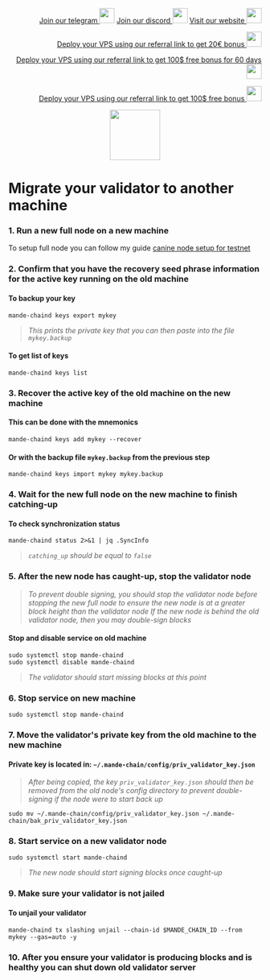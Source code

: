 <p style="font-size:14px" align="right">
<a href="https://t.me/kjnotes" target="_blank">Join our telegram <img src="https://user-images.githubusercontent.com/50621007/183283867-56b4d69f-bc6e-4939-b00a-72aa019d1aea.png" width="30"/></a>
<a href="https://discord.gg/JqQNcwff2e" target="_blank">Join our discord <img src="https://user-images.githubusercontent.com/50621007/176236430-53b0f4de-41ff-41f7-92a1-4233890a90c8.png" width="30"/></a>
<a href="https://kjnodes.com/" target="_blank">Visit our website <img src="https://user-images.githubusercontent.com/50621007/168689709-7e537ca6-b6b8-4adc-9bd0-186ea4ea4aed.png" width="30"/></a>
</p>

<p style="font-size:14px" align="right">
<a href="https://hetzner.cloud/?ref=y8pQKS2nNy7i" target="_blank">Deploy your VPS using our referral link to get 20€ bonus <img src="https://user-images.githubusercontent.com/50621007/174612278-11716b2a-d662-487e-8085-3686278dd869.png" width="30"/></a>
</p>
<p style="font-size:14px" align="right">
<a href="https://m.do.co/c/17b61545ca3a" target="_blank">Deploy your VPS using our referral link to get 100$ free bonus for 60 days <img src="https://user-images.githubusercontent.com/50621007/183284313-adf81164-6db4-4284-9ea0-bcb841936350.png" width="30"/></a>
</p>
<p style="font-size:14px" align="right">
<a href="https://www.vultr.com/?ref=7418642" target="_blank">Deploy your VPS using our referral link to get 100$ free bonus <img src="https://user-images.githubusercontent.com/50621007/183284971-86057dc2-2009-4d40-a1d4-f0901637033a.png" width="30"/></a>
</p>

<p align="center">
  <img height="100" height="auto" src="https://user-images.githubusercontent.com/50621007/198132772-046c91e1-dbf4-4cd4-8170-21c65b612632.png">
</p>

# Migrate your validator to another machine

### 1. Run a new full node on a new machine
To setup full node you can follow my guide [canine node setup for testnet](https://github.com/kj89/testnet_manuals/blob/main/canine/README.md)

### 2. Confirm that you have the recovery seed phrase information for the active key running on the old machine

#### To backup your key
```
mande-chaind keys export mykey
```
> _This prints the private key that you can then paste into the file `mykey.backup`_

#### To get list of keys
```
mande-chaind keys list
```

### 3. Recover the active key of the old machine on the new machine

#### This can be done with the mnemonics
```
mande-chaind keys add mykey --recover
```

#### Or with the backup file `mykey.backup` from the previous step
```
mande-chaind keys import mykey mykey.backup
```

### 4. Wait for the new full node on the new machine to finish catching-up

#### To check synchronization status
```
mande-chaind status 2>&1 | jq .SyncInfo
```
> _`catching_up` should be equal to `false`_

### 5. After the new node has caught-up, stop the validator node

> _To prevent double signing, you should stop the validator node before stopping the new full node to ensure the new node is at a greater block height than the validator node_
> _If the new node is behind the old validator node, then you may double-sign blocks_

#### Stop and disable service on old machine
```
sudo systemctl stop mande-chaind
sudo systemctl disable mande-chaind
```
> _The validator should start missing blocks at this point_

### 6. Stop service on new machine
```
sudo systemctl stop mande-chaind
```

### 7. Move the validator's private key from the old machine to the new machine
#### Private key is located in: `~/.mande-chain/config/priv_validator_key.json`

> _After being copied, the key `priv_validator_key.json` should then be removed from the old node's config directory to prevent double-signing if the node were to start back up_
```
sudo mv ~/.mande-chain/config/priv_validator_key.json ~/.mande-chain/bak_priv_validator_key.json
```

### 8. Start service on a new validator node
```
sudo systemctl start mande-chaind
```
> _The new node should start signing blocks once caught-up_

### 9. Make sure your validator is not jailed
#### To unjail your validator
```
mande-chaind tx slashing unjail --chain-id $MANDE_CHAIN_ID --from mykey --gas=auto -y
```

### 10. After you ensure your validator is producing blocks and is healthy you can shut down old validator server
